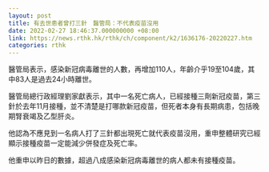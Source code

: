 ```yaml
---
layout: post
title: 有去世患者曾打三針　醫管局：不代表疫苗沒用
date: 2022-02-27 18:46:37.000000000 +08:00
link: https://news.rthk.hk/rthk/ch/component/k2/1636176-20220227.htm
categories: rthk
---
```


醫管局表示，感染新冠病毒離世的人數，再增加110人，年齡介乎19至104歲，其中83人是過去24小時離世。

醫管局總行政經理劉家獻表示，其中一名死亡病人，已經接種三劑新冠疫苗，第三針於去年11月接種，並不清楚是打哪款新冠疫苗，但死者本身有長期病患，包括晚期腎衰竭及乙型肝炎。

他認為不應見到一名病人打了三針都出現死亡就代表疫苗沒用，重申整體研究已經顯示接種疫苗一定能減少併發症及死亡率。

他重申以昨日的數據，超過八成感染新冠病毒離世的病人都未有接種疫苗。
